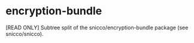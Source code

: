 # encryption-bundle
[READ ONLY] Subtree split of the snicco/encryption-bundle package (see snicco/snicco).
